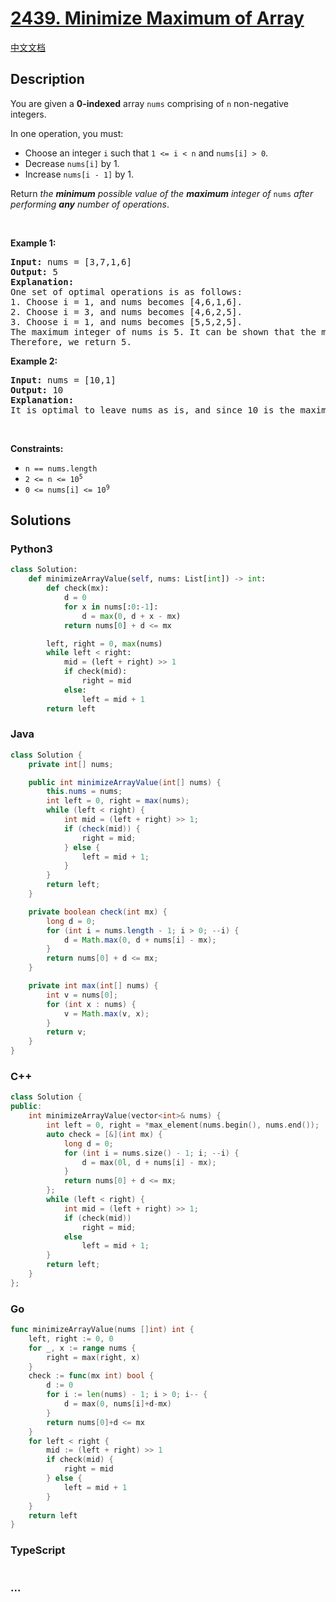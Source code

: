 # [2439. Minimize Maximum of Array](https://leetcode.com/problems/minimize-maximum-of-array)

[中文文档](/solution/2400-2499/2439.Minimize%20Maximum%20of%20Array/README.md)

## Description

<p>You are given a <strong>0-indexed</strong> array <code>nums</code> comprising of <code>n</code> non-negative integers.</p>

<p>In one operation, you must:</p>

<ul>
	<li>Choose an integer <code>i</code> such that <code>1 &lt;= i &lt; n</code> and <code>nums[i] &gt; 0</code>.</li>
	<li>Decrease <code>nums[i]</code> by 1.</li>
	<li>Increase <code>nums[i - 1]</code> by 1.</li>
</ul>

<p>Return<em> the <strong>minimum</strong> possible value of the <strong>maximum</strong> integer of </em><code>nums</code><em> after performing <strong>any</strong> number of operations</em>.</p>

<p>&nbsp;</p>
<p><strong class="example">Example 1:</strong></p>

<pre>
<strong>Input:</strong> nums = [3,7,1,6]
<strong>Output:</strong> 5
<strong>Explanation:</strong>
One set of optimal operations is as follows:
1. Choose i = 1, and nums becomes [4,6,1,6].
2. Choose i = 3, and nums becomes [4,6,2,5].
3. Choose i = 1, and nums becomes [5,5,2,5].
The maximum integer of nums is 5. It can be shown that the maximum number cannot be less than 5.
Therefore, we return 5.
</pre>

<p><strong class="example">Example 2:</strong></p>

<pre>
<strong>Input:</strong> nums = [10,1]
<strong>Output:</strong> 10
<strong>Explanation:</strong>
It is optimal to leave nums as is, and since 10 is the maximum value, we return 10.
</pre>

<p>&nbsp;</p>
<p><strong>Constraints:</strong></p>

<ul>
	<li><code>n == nums.length</code></li>
	<li><code>2 &lt;= n &lt;= 10<sup>5</sup></code></li>
	<li><code>0 &lt;= nums[i] &lt;= 10<sup>9</sup></code></li>
</ul>

## Solutions

<!-- tabs:start -->

### **Python3**

```python
class Solution:
    def minimizeArrayValue(self, nums: List[int]) -> int:
        def check(mx):
            d = 0
            for x in nums[:0:-1]:
                d = max(0, d + x - mx)
            return nums[0] + d <= mx

        left, right = 0, max(nums)
        while left < right:
            mid = (left + right) >> 1
            if check(mid):
                right = mid
            else:
                left = mid + 1
        return left
```

### **Java**

```java
class Solution {
    private int[] nums;

    public int minimizeArrayValue(int[] nums) {
        this.nums = nums;
        int left = 0, right = max(nums);
        while (left < right) {
            int mid = (left + right) >> 1;
            if (check(mid)) {
                right = mid;
            } else {
                left = mid + 1;
            }
        }
        return left;
    }

    private boolean check(int mx) {
        long d = 0;
        for (int i = nums.length - 1; i > 0; --i) {
            d = Math.max(0, d + nums[i] - mx);
        }
        return nums[0] + d <= mx;
    }

    private int max(int[] nums) {
        int v = nums[0];
        for (int x : nums) {
            v = Math.max(v, x);
        }
        return v;
    }
}
```

### **C++**

```cpp
class Solution {
public:
    int minimizeArrayValue(vector<int>& nums) {
        int left = 0, right = *max_element(nums.begin(), nums.end());
        auto check = [&](int mx) {
            long d = 0;
            for (int i = nums.size() - 1; i; --i) {
                d = max(0l, d + nums[i] - mx);
            }
            return nums[0] + d <= mx;
        };
        while (left < right) {
            int mid = (left + right) >> 1;
            if (check(mid))
                right = mid;
            else
                left = mid + 1;
        }
        return left;
    }
};
```

### **Go**

```go
func minimizeArrayValue(nums []int) int {
	left, right := 0, 0
	for _, x := range nums {
		right = max(right, x)
	}
	check := func(mx int) bool {
		d := 0
		for i := len(nums) - 1; i > 0; i-- {
			d = max(0, nums[i]+d-mx)
		}
		return nums[0]+d <= mx
	}
	for left < right {
		mid := (left + right) >> 1
		if check(mid) {
			right = mid
		} else {
			left = mid + 1
		}
	}
	return left
}
```

### **TypeScript**

```ts

```

### **...**

```

```

<!-- tabs:end -->
